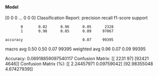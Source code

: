 #### Model
[0 0 0 ... 0 0 0]
Classification Report:
              precision    recall  f1-score   support

           0       0.02      0.96      0.05      2328
           1       0.98      0.05      0.09     97067

    accuracy                           0.07     99395
   macro avg       0.50      0.50      0.07     99395
weighted avg       0.96      0.07      0.09     99395

Accuracy: 0.06918859097540117
Confusion Matrix:
[[ 2231    97]
 [92421  4646]]
Confusion Matrix (%):
[[ 2.24457971  0.09759042]
 [92.98355048  4.67427939]]
